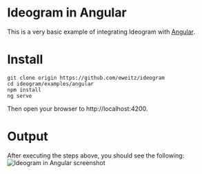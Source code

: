 # Ideogram in Angular

This is a very basic example of integrating Ideogram with [Angular](https://angular.io/).

# Install
```
git clone origin https://github.com/eweitz/ideogram
cd ideogram/examples/angular
npm install
ng serve
```

Then open your browser to http://localhost:4200.

# Output
After executing the steps above, you should see the following: 
![Ideogram in Angular screenshot](https://raw.githubusercontent.com/eweitz/ideogram/framework-examples/examples/angular/ideogram_angular_example.png)
